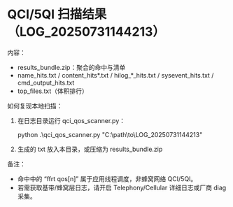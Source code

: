 # QCI/5QI 扫描结果（LOG_20250731144213）

内容：
- results_bundle.zip：聚合的命中与清单
- name_hits.txt / content_hits*.txt / hilog_*_hits.txt / sysevent_hits.txt / cmd_output_hits.txt
- top_files.txt（体积排行）

如何复现本地扫描：
1. 在日志目录运行 qci_qos_scanner.py：
   
   python .\qci_qos_scanner.py "C:\path\to\LOG_20250731144213"
2. 生成的 txt 放入本目录，或压缩为 results_bundle.zip

备注：
- 命中中的 “ffrt qos[n]” 属于应用线程调度，非蜂窝网络 QCI/5QI。
- 若需获取基带/蜂窝层日志，请开启 Telephony/Cellular 详细日志或厂商 diag 采集。